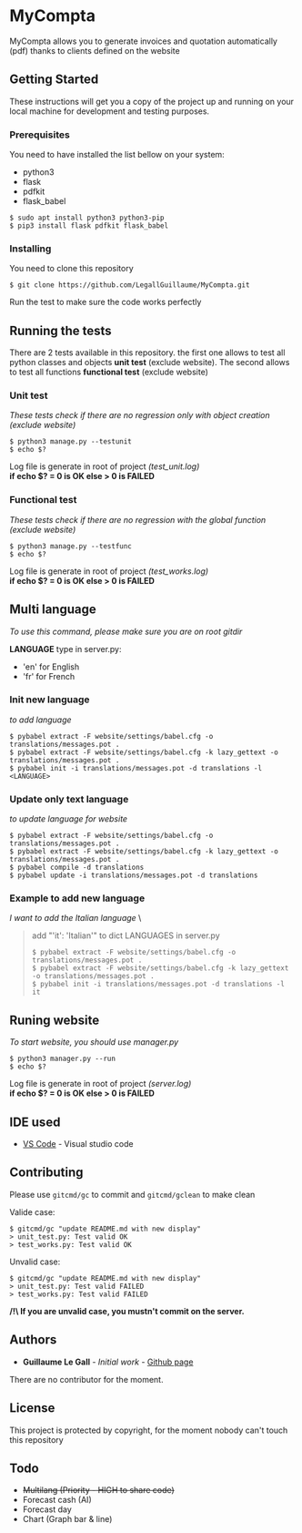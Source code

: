 # MyCompta

MyCompta allows you to generate invoices and quotation automatically (pdf) thanks to clients defined on the website

## Getting Started

These instructions will get you a copy of the project up and running on your local machine for development and testing purposes.

### Prerequisites

You need to have installed the list bellow on your system:
- python3
- flask
- pdfkit
- flask_babel

```
$ sudo apt install python3 python3-pip
$ pip3 install flask pdfkit flask_babel
```

### Installing

You need to clone this repository

```
$ git clone https://github.com/LegallGuillaume/MyCompta.git
```

Run the test to make sure the code works perfectly

## Running the tests 

There are 2 tests available in this repository.
the first one allows to test all python classes and objects **unit test** (exclude website). The second allows to test all functions **functional test** (exclude website)

### Unit test
*These tests check if there are no regression only with object creation (exclude website)*

```
$ python3 manage.py --testunit
$ echo $?
```
Log file is generate in root of project *(test_unit.log)* \
**if echo $? = 0 is OK else > 0 is FAILED**

### Functional test
*These tests check if there are no regression with the global function (exclude website)*

```
$ python3 manage.py --testfunc
$ echo $?
```
Log file is generate in root of project *(test_works.log)* \
**if echo $? = 0 is OK else > 0 is FAILED**

## Multi language
*To use this command, please make sure you are on root gitdir*

**LANGUAGE** type in server.py:
- 'en' for English
- 'fr' for French

### Init new language
*to add language*
```
$ pybabel extract -F website/settings/babel.cfg -o translations/messages.pot .
$ pybabel extract -F website/settings/babel.cfg -k lazy_gettext -o translations/messages.pot .
$ pybabel init -i translations/messages.pot -d translations -l <LANGUAGE>
```

### Update only text language
*to update language for website*
```
$ pybabel extract -F website/settings/babel.cfg -o translations/messages.pot .
$ pybabel extract -F website/settings/babel.cfg -k lazy_gettext -o translations/messages.pot .
$ pybabel compile -d translations
$ pybabel update -i translations/messages.pot -d translations
```

### Example to add new language
*I want to add the Italian language* \

> add "'it': 'Italian'" to dict LANGUAGES in server.py
> ```
> $ pybabel extract -F website/settings/babel.cfg -o translations/messages.pot .
> $ pybabel extract -F website/settings/babel.cfg -k lazy_gettext -o translations/messages.pot .
> $ pybabel init -i translations/messages.pot -d translations -l it
> ```


## Runing website
*To start website, you should use manager.py*

```
$ python3 manager.py --run
$ echo $?
```
Log file is generate in root of project *(server.log)*\
**if echo $? = 0 is OK else > 0 is FAILED**

## IDE used

* [VS Code](https://code.visualstudio.com/) - Visual studio code

## Contributing

Please use `gitcmd/gc` to commit and `gitcmd/gclean` to make clean

Valide case:
```
$ gitcmd/gc "update README.md with new display"
> unit_test.py: Test valid OK
> test_works.py: Test valid OK
```

Unvalid case:
```
$ gitcmd/gc "update README.md with new display"
> unit_test.py: Test valid FAILED
> test_works.py: Test valid FAILED
```

**/!\\ If you are unvalid case, you mustn't commit on the server.**

## Authors

* **Guillaume Le Gall** - *Initial work* - [Github page](https://github.com/LegallGuillaume)

There are no contributor for the moment.

## License

This project is protected by copyright, for the moment nobody can't touch this repository

## Todo
* ~~Multilang (Priority - HIGH to share code)~~
* Forecast cash (AI)
* Forecast day
* Chart (Graph bar & line)
